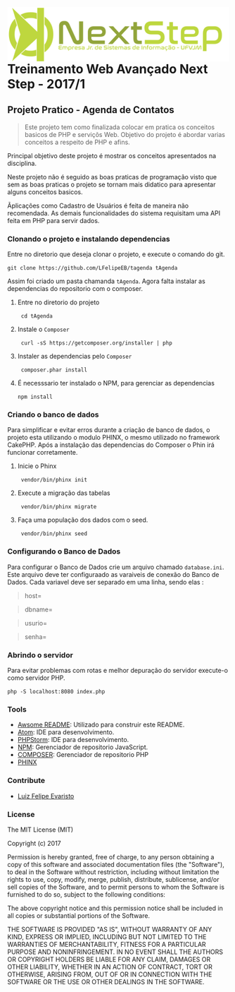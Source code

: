 <img src="resorce/img/logo_ns.png" align="right" />

# Treinamento Web Avançado Next Step - 2017/1
## Projeto Pratico - Agenda de Contatos
> Este projeto tem como finalizada colocar em pratica os conceitos basicos de PHP e serviçõs Web. Objetivo do projeto é abordar varias conceitos a respeito de PHP e afins.

Principal objetivo deste projeto é mostrar os conceitos apresentados na disciplina.

Neste projeto não é seguido as boas praticas de programação visto que sem as boas praticas o projeto se tornam mais didatico para apresentar alguns conceitos basicos. 

Ãplicações como Cadastro de Usuários é feita de maneira não recomendada. As demais funcionalidades do sistema requisitam uma API feita em PHP para servir dados.

### Clonando o projeto e instalando dependencias
Entre no diretorio que deseja clonar o projeto, e execute o comando do git.

    git clone https://github.com/LFelipeEB/tagenda tAgenda
    
Assim foi criado um pasta chamanda `tAgenda`. Agora falta instalar as dependencias do repositorio com o composer.

1. Entre no diretorio do projeto

        cd tAgenda
    
1. Instale o `Composer`
    
        curl -sS https://getcomposer.org/installer | php
        
1. Instaler as dependencias pelo `Composer`

        composer.phar install
        
 1. É necesssario ter instalado o NPM, para gerenciar as dependencias
 
        npm install
        
        
### Criando o banco de dados
Para simplificar e evitar erros durante a criação de banco de dados, o projeto esta utilizando o modulo PHINX, o mesmo utilizado no framework CakePHP. Após a instalação das dependencias do Composer o Phin irá funcionar corretamente.

1. Inicie o Phinx
    
        vendor/bin/phinx init

1. Execute a migração das tabelas

        vendor/bin/phinx migrate
        
1. Faça uma população dos dados com o seed.

        vendor/bin/phinx seed
        
### Configurando o Banco de Dados
Para configurar o Banco de Dados crie um arquivo chamado `database.ini`. Este arquivo deve ter configuraado as varaiveis de conexão do Banco de Dados. Cada variavel deve ser separado em uma linha, sendo elas :
>host=

>dbname=

>usurio=

>senha=

### Abrindo o servidor
Para evitar problemas com rotas e melhor depuração do servidor execute-o como servidor PHP.

    php -S localhost:8080 index.php

### Tools

- [Awsome README](https://github.com/sindresorhus/awesome): Utilizado para construir este README.
- [Atom](https://atom.io): IDE para desenvolvimento.
- [PHPStorm](https://www.jetbrains.com/phpstorm/): IDE para desenvolvimento.
- [NPM](https://npmjs.com): Gerenciador de repositorio JavaScript.
- [COMPOSER](https://getcomposer.org): Gerenciador de repositorio PHP
- [PHINX](https://phinx.org)

### Contribute

- [Luiz Felipe Evaristo](https://github.com/LFelipeEB)

### License

The MIT License (MIT) 

Copyright (c) 2017 

 Permission is hereby granted, free of charge, to any person obtaining a copy of this software and associated documentation files (the "Software"), to deal in the Software without restriction, including without limitation the rights to use, copy, modify, merge, publish, distribute, sublicense, and/or sell copies of the Software, and to permit persons to whom the Software is furnished to do so, subject to the following conditions: 

 The above copyright notice and this permission notice shall be included in all copies or substantial portions of the Software. 

 THE SOFTWARE IS PROVIDED "AS IS", WITHOUT WARRANTY OF ANY KIND, EXPRESS OR IMPLIED, INCLUDING BUT NOT LIMITED TO THE WARRANTIES OF MERCHANTABILITY, FITNESS FOR A PARTICULAR PURPOSE AND NONINFRINGEMENT. IN NO EVENT SHALL THE AUTHORS OR COPYRIGHT HOLDERS BE LIABLE FOR ANY CLAIM, DAMAGES OR OTHER LIABILITY, WHETHER IN AN ACTION OF CONTRACT, TORT OR OTHERWISE, ARISING FROM, OUT OF OR IN CONNECTION WITH THE SOFTWARE OR THE USE OR OTHER DEALINGS IN THE SOFTWARE. 
